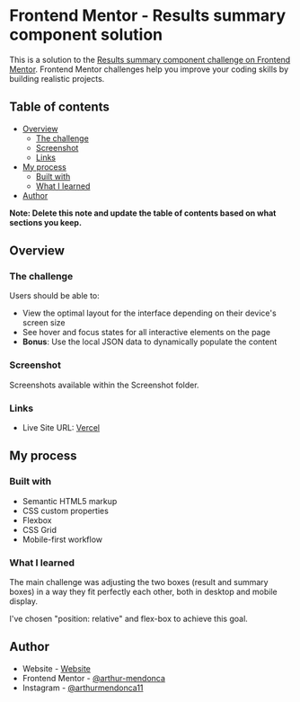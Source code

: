 # Frontend Mentor - Results summary component solution

This is a solution to the [Results summary component challenge on Frontend Mentor](https://www.frontendmentor.io/challenges/results-summary-component-CE_K6s0maV). Frontend Mentor challenges help you improve your coding skills by building realistic projects.

## Table of contents

- [Overview](#overview)
  - [The challenge](#the-challenge)
  - [Screenshot](#screenshot)
  - [Links](#links)
- [My process](#my-process)
  - [Built with](#built-with)
  - [What I learned](#what-i-learned)
- [Author](#author)

**Note: Delete this note and update the table of contents based on what sections you keep.**

## Overview

### The challenge

Users should be able to:

- View the optimal layout for the interface depending on their device's screen size
- See hover and focus states for all interactive elements on the page
- **Bonus**: Use the local JSON data to dynamically populate the content

### Screenshot

Screenshots available within the Screenshot folder.

### Links

- Live Site URL: [Vercel](https://results-summary-component-jet-nine.vercel.app/#)

## My process

### Built with

- Semantic HTML5 markup
- CSS custom properties
- Flexbox
- CSS Grid
- Mobile-first workflow

### What I learned

The main challenge was adjusting the two boxes (result and summary boxes) in a way they fit perfectly each other, both in desktop and mobile display.

I've chosen "position: relative" and flex-box to achieve this goal.

## Author

- Website - [Website](https://www.arthurmendonca.com)
- Frontend Mentor - [@arthur-mendonca](https://www.frontendmentor.io/profile/arthur-mendonca)
- Instagram - [@arthurmendonca11](https://www.instagram.com/arthurmendonca11)
